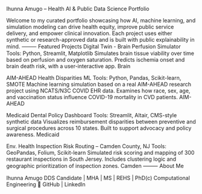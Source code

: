 Ihunna Amugo – Health AI & Public Data Science Portfolio

Welcome to my curated portfolio showcasing how AI, machine learning, and simulation modeling can drive health equity, improve public service delivery, and empower clinical innovation. Each project uses either synthetic or research-approved data and is built with public explainability in mind.
⸻
Featured Projects
Digital Twin - Brain Perfusion Simulator
Tools: Python, Streamlit, Matplotlib
Simulates brain tissue viability over time based on perfusion and oxygen saturation. Predicts ischemia onset and brain death risk, with a user-interactive app.
Brain

AIM-AHEAD Health Disparities ML
Tools: Python, Pandas, Scikit-learn, SMOTE
Machine learning simulation based on a real AIM-AHEAD research project using NCATS/N3C COVID EHR data. Examines how race, sex, age, and vaccination status influence COVID-19 mortality in CVD patients.
AIM-AHEAD

Medicaid Dental Policy Dashboard
Tools: Streamlit, Altair, CMS-style synthetic data
Visualizes reimbursement disparities between preventive and surgical procedures across 10 states. Built to support advocacy and policy awareness.
Medicaid

Env. Health Inspection Risk Routing – Camden County, NJ
Tools: GeoPandas, Folium, Scikit-learn
Simulated risk scoring and mapping of 300 restaurant inspections in South Jersey. Includes clustering logic and geographic prioritization of inspection zones.
Camden
⸻
About Me

Ihunna Amugo
DDS Candidate | MHA | MS | REHS | PhD(c) Computational Engineering
🔗 GitHub | LinkedIn
